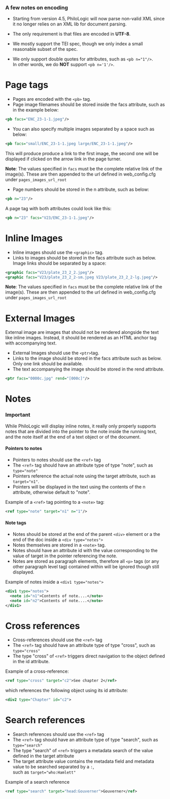 ### A few notes on encoding ###

* Starting from version 4.5, PhiloLogic will now parse non-valid XML since it no longer relies on an XML lib for document parsing.

* The only requirement is that files are encoded in **UTF-8**.

* We mostly support the TEI spec, though we only index a small reasonable subset of the spec.

* We only support double quotes for attributes, such as `<pb n="1"/>`.<br>
In other words, we do **NOT** support `<pb n='1'/>`.

# Page tags #
* Pages are encoded with the `<pb>` tag.
* Page image filenames should be stored inside the facs attribute, such as in the example below:
```XML
<pb facs="ENC_23-1-1.jpeg"/>
```

* You can also specify multiple images separated by a space such as below:

```XML
<pb facs="small/ENC_23-1-1.jpeg large/ENC_23-1-1.jpeg"/>
```
This will produce produce a link to the first image, the second one will be displayed if clicked on the arrow link in the page turner.

**Note**: The values specified in `facs` must be the complete relative link of the image(s). These are then appended to the url defined in web_config.cfg under `pages_images_url_root`

* Page numbers should be stored in the n attribute, such as below:
```XML
<pb n="23"/>
```

A page tag with both attributes could look like this:
```XML
<pb n="23" facs="V23/ENC_23-1-1.jpeg"/>
```

# Inline Images #
* Inline images should use the `<graphic>` tag.
* Links to images should be stored in the facs attribute such as below. Image links should be separated by a space:
```XML
<graphic facs="V23/plate_23_2_2.jpeg"/>
<graphic facs="V23/plate_23_2_2-sm.jpeg V23/plate_23_2_2-lg.jpeg"/>
```
**Note**: The values specified in `facs` must be the complete relative link of the image(s). These are then appended to the url defined in web_config.cfg under `pages_images_url_root`

# External Images #
External image are images that should not be rendered alongside the text like inline images. Instead, it should be rendered as an HTML anchor tag with accompanying text.
* External Images should use the `<ptr>`tag.
* Links to the image should be stored in the facs attribute such as below. Only one link should be available.
* The text accompanying the image should be stored in the rend attribute.
```XML
<ptr facs="0000c.jpg" rend="[000c]"/>
```
# Notes #
### Important ###
While PhiloLogic will display inline notes, it really only properly supports notes
that are divided into the pointer to the note inside the running text, and the note
itself at the end of a text object or of the document.

#### Pointers to notes ####
* Pointers to notes should use the `<ref>` tag
* The `<ref>` tag should have an attribute type of type "note", such as `type="note"`
* Pointers reference the actual note using the target attribute, such as `target="n1"`.
* Pointers will be displayed in the text using the contents of the n attribute, otherwise default to "note".


Example of a `<ref>` tag pointing to a `<note>` tag:
```xml
<ref type="note" target="n1" n="1"/>
```
#### Note tags ####
* Notes should be stored at the end of the parent `<div>` element or a the end of the doc inside a `<div type="notes">`
* Notes themselves are stored in a `<note>` tag.
* Notes should have an attribute id with the value corresponding to the value of target in the pointer referencing the note.
* Notes are stored as paragraph elements, therefore all `<p>` tags (or any other paragraph level tag) contained within will be ignored though still displayed.

Example of notes inside a `<div1 type="notes">`
```xml
<div1 type="notes">
  <note id="n1">Contents of note....</note>
  <note id="n2">Contents of note....</note>
</div1>
```

# Cross references #
* Cross-references should use the `<ref>` tag
* The `<ref>` tag should have an attribute type of type "cross", such as `type="cross"`
* The type "cross" of `<ref>` triggers direct navigation to the object defined in the id attribute.

Example of a cross-reference:
```xml
<ref type="cross" target="c2">See chapter 2</ref>
```
which  references the following object using its id attribute:
```xml
<div2 type="Chapter" id="c2">
```

# Search references #
* Search references should use the `<ref>` tag
* The `<ref>` tag should have an attribute type of type "search", such as `type="search"`
* The type "search" of `<ref>` triggers a metadata search of the value defined in the target attribute
* The target attribute value contains the metadata field and metadata value to be searched separated by a `:`,<br>
such as `target="who:Hamlett"`

Example of a search reference
```xml
<ref type="search" target="head:Gouverner">Gouverner</ref>
```
